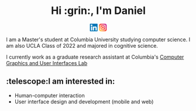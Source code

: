<h1 align='center'> Hi :grin:, I'm Daniel </h1>

<p align='center'>
<a href='https://www.linkedin.com/in/daniel-hu-b59b82195/'><img align='center' src='https://raw.githubusercontent.com/dhu16/dhu16/main/linkedin.svg' alt='icon | LinkedIn' width='21px'/></a>
<a href='https://www.instagram.com/danielhu.16/'><img align='center' src='https://raw.githubusercontent.com/dhu16/dhu16/main/instagram.svg' alt='icon | Instagram' width='21px'/></a>
</p>

<p>
I am a Master's student at Columbia University studying computer science. I am also UCLA Class of 2022 and majored in cognitive science. 
</p>

I currently work as a graduate research assistant at Columbia's [Computer Graphics and User Interfaces Lab](https://graphics.cs.columbia.edu/home)




<h2 align='left'>:telescope:I am interested in: </h2>

- Human-computer interaction 
- User interface design and development (mobile and web)


<!--
**dhu16/dhu16** is a ✨ _special_ ✨ repository because its `README.md` (this file) appears on your GitHub profile.

Here are some ideas to get you started:

- 🔭 I’m currently working on ...
- 🌱 I’m currently learning ...
- 👯 I’m looking to collaborate on ...
- 🤔 I’m looking for help with ...
- 💬 Ask me about ...
- 📫 How to reach me: ...
- 😄 Pronouns: ...
- ⚡ Fun fact: ...
-->
